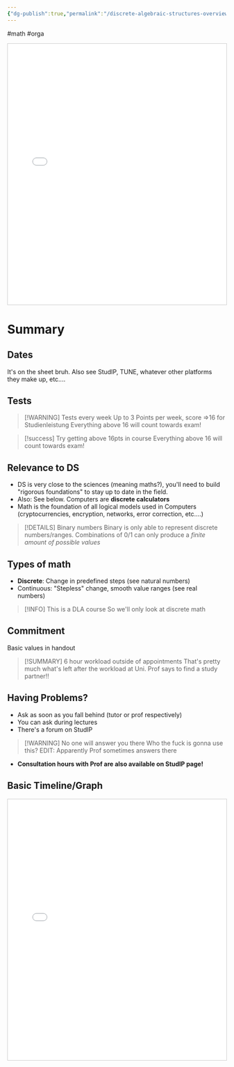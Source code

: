 ```yaml
---
{"dg-publish":true,"permalink":"/discrete-algebraic-structures-overview/"}
---
```


#math #orga
<iframe src="/img/user/Attachments/InformationSheet.pdf" width="100%" height="600px" title="InformationSheet.pdf" style="border:1px solid #ccc;"></iframe>

# Summary
## Dates
It's on the sheet bruh. Also see StudIP, TUNE, whatever other platforms they make up, etc....
## Tests

> [!WARNING] Tests every week
> Up to 3 Points per week, score =>16 for Studienleistung
> Everything above 16 will count towards exam!

> [!success] Try getting above 16pts in course
> Everything above 16 will count towards exam!
## Relevance to DS

- DS is very close to the sciences (meaning maths?), you'll need to build "rigorous foundations" to stay up to date in the field.
- Also: See below. Computers are **discrete calculators**
- Math is the foundation of all logical models used in Computers (cryptocurrencies, encryption, networks, error correction, etc....)

> [!DETAILS] Binary numbers
> Binary is only able to represent discrete numbers/ranges. Combinations of 0/1 can only produce a *finite amount of possible values*

## Types of math

- **Discrete**: Change in predefined steps (see natural numbers)
- Continuous: "Stepless" change, smooth value ranges (see real numbers)

> [!INFO] This is a DLA course
> So we'll only look at discrete math

## Commitment

Basic values in handout

> [!SUMMARY] 6 hour workload outside of appointments
> That's pretty much what's left after the workload at Uni. Prof says to find a study partner!!

## Having Problems?

- Ask as soon as you fall behind (tutor or prof respectively)
- You can ask during lectures
- There's a forum on StudIP

> [!WARNING] No one will answer you there
> Who the fuck is gonna use this?
> EDIT: Apparently Prof sometimes answers there

-  **Consultation hours with Prof are also available on StudIP page!**
## Basic Timeline/Graph
<iframe src="/img/user/Attachments/DAS%20Course%20timeline.pdf" width="100%" height="600px" title="DAS Course timeline.pdf" style="border:1px solid #ccc;"></iframe>